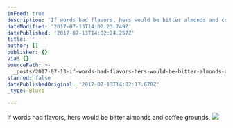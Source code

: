 ```yaml
---
inFeed: true
description: 'If words had flavors, hers would be bitter almonds and coffee grounds.'
dateModified: '2017-07-13T14:02:23.749Z'
datePublished: '2017-07-13T14:02:24.257Z'
title: ''
author: []
publisher: {}
via: {}
sourcePath: >-
  _posts/2017-07-13-if-words-had-flavors-hers-would-be-bitter-almonds-and-coffe.md
starred: false
datePublishedOriginal: '2017-07-13T14:02:17.670Z'
_type: Blurb

---
```

If words had flavors, hers would be bitter almonds and coffee grounds.
![](https://the-grid-user-content.s3-us-west-2.amazonaws.com/97f96956-73b6-4d72-958b-760dd14f7746.png)